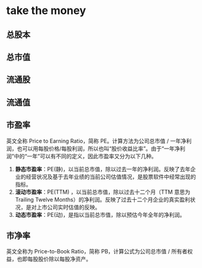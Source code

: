 # take the money

## 总股本

## 总市值

## 流通股

## 流通值

## 市盈率

英文全称 Price to Earning Ratio，简称 PE。计算方法为公司总市值 / 一年净利润，也可以用每股价格/每股利润，所以也叫“股价收益比率”。由于“一年净利润”中的“一年”可以有不同的定义，因此市盈率又分为以下几种。

1. **静态市盈率**：PE(静)，以当前总市值，除以过去一年的净利润。反映了去年企业的经营状况及基于去年业绩的当前公司估值情况，是股票软件中经常出现的指标。
2. **滚动市盈率**：PE(TTM) ，以当前总市值，除以过去十二个月（TTM 意思为 Trailing Twelve Months）的净利润。反映了过去十二个月企业的真实盈利状况，是对上市公司实时估值的反映。
3. **动态市盈率**：PE(动)，是指以当前总市值，除以预估今年全年的净利润。

## 市净率

英文全称为 Price-to-Book Ratio，简称 PB，计算公式为公司总市值 / 所有者权益，也即每股股价除以每股净资产。
